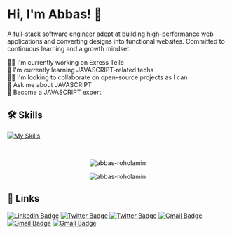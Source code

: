 <!-- @format -->


# Hi, I'm Abbas! 👋
A full-stack software engineer adept at building high-performance web applications and converting designs into functional websites. Committed to continuous learning and a growth mindset.

👩‍💻 I'm currently working on Exress Teile<br>
🧠 I'm currently learning JAVASCRIPT-related techs<br>
🦸‍♀️ I'm looking to collaborate on open-source projects as I can<br>
💬 Ask me about JAVASCRIPT<br>
🎯 Become a JAVASCRIPT expert<br>



## 🛠 Skills
  <p align="left">
  
[![My Skills](https://skillicons.dev/icons?i=html,css,js,jquery,git,react,next,redux,tailwind,alpinejs,prisma,typescript,express,npm,nodejs,graphql,bash,apollo,jest,vitest,md,php,laravel,docker)](https://skillicons.dev)

  
  </p>

<br>
<p align="center">
  <img src="https://github-readme-stats.vercel.app/api/top-langs?username=abbas-roholamin&show_icons=true&locale=en&layout=compact&theme=dark" alt="abbas-roholamin" />
</p>
  
<div align="center">
<img src="https://github-readme-stats.vercel.app/api?username=abbas-roholamin&count_private=true&show_icons=true&locale=en&theme=dark" alt="abbas-roholamin" />
</div>

## 🔗 Links
<p align="center">
  
[![Linkedin Badge](https://img.shields.io/badge/-LinkedIn-0e76a8?style=flat-square&logo=Linkedin&logoColor=white)](https://linkedin.com/in/abbas-roholamin)
[![Twitter Badge](https://img.shields.io/badge/-Twitter-00acee?style=flat-square&logo=Twitter&logoColor=white)](https://twitter.com/abbas_roholamin)
[![Twitter Badge](https://img.shields.io/badge/-Facebook-00acee?style=flat-square&logo=Facebook&logoColor=white)](https://www.facebook.com/AbbasRoholamin/)
[![Gmail Badge](https://img.shields.io/badge/-Gmail-e4405f?style=flat-square&logo=gmail&logoColor=white)](mailto:abbasroholamin76@gmail.com)
[![Gmail Badge](https://komarev.com/ghpvc/?username=abbas-roholamin&label=Profile%20views&color=0e75b6&style=flat)](https://komarev.com/ghpvc/?username=abbas-roholamin&label=Profile%20views&color=0e75b6&style=flat)
[![Gmail Badge](https://wakatime.com/badge/user/e1437bec-a9c1-430a-84b5-75378ccefde6.svg)](https://wakatime.com/badge/user/e1437bec-a9c1-430a-84b5-75378ccefde6.svg)
  
</p>
